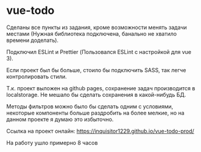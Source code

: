 # vue-todo
Сделаны все пункты из задания, кроме возможности менять задачи местами (Нужная библиотека подключена, банально не хватило времени доделать).

Подключил ESLint и Prettier (Пользовался ESLint с настройкой для vue 3).

Если проект был бы больше, стоило бы подключить SASS, так легче контролировать стили.

Т.к. проект выложен на github pages, сохранение задач производится в localstorage. Не мешало бы сделать сохранения в какой-нибудь БД.

Методы фильтров можно было бы сделать одним с условиями, некоторые компоненты больше раздробить на более мелкие, но на данном проекте я думаю это избыточно.

Ссылка на проект онлайн: https://inquisitor1229.github.io/vue-todo-prod/

На работу ушло примерно 8 часов
